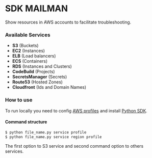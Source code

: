 # SDK MAILMAN
Show resources in AWS accounts to facilitate troubleshooting.

### Available Services
- **S3** (Buckets)
- **EC2** (Instances)
- **ELB** (Load balancers)
- **ECS** (Containers)
- **RDS** (Instances and Clusters)
- **CodeBuild** (Projects)
- **SecretsManager** (Secrets)
- **Route53** (Hosted Zones)
- **Cloudfront** (Ids and Domain Names)

### How to use
To run locally you need to config [AWS profiles](https://docs.aws.amazon.com/cli/latest/userguide/cli-configure-files.html) and install [Python SDK](https://github.com/boto/boto3).

#### Command structure
```bash
$ python file_name.py service profile
$ python file_name.py service region profile
```

The first option to S3 service and second command option to others services. 